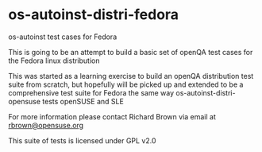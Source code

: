 os-autoinst-distri-fedora
=========================

os-autoinst test cases for Fedora

This is going to be an attempt to build a basic set of openQA test cases
for the Fedora linux distribution

This was started as a learning exercise to build an openQA distribution
test suite from scratch, but hopefully will be picked up and extended to
be a comprehensive test suite for Fedora the same way 
os-autoinst-distri-opensuse tests openSUSE and SLE

For more information please contact Richard Brown via email at 
rbrown@opensuse.org

This suite of tests is licensed under GPL v2.0

